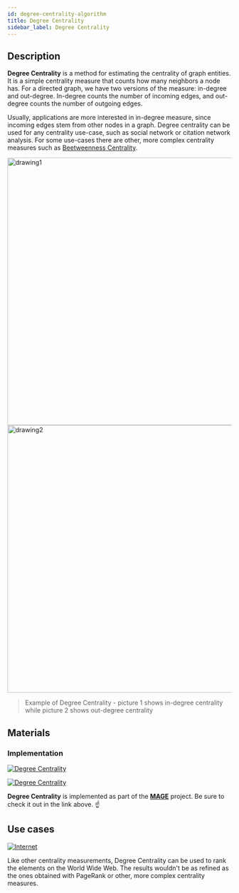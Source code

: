 ```yaml
---
id: degree-centrality-algorithm
title: Degree Centrality
sidebar_label: Degree Centrality
---
```


## Description

**Degree Centrality** is a method for estimating the centrality of graph 
entities.
It is a simple centrality measure that counts how many neighbors a node has. 
For a directed graph, we have two versions of the measure: in-degree and 
out-degree.
In-degree counts the number of incoming edges, and out-degree counts the number
of outgoing edges.

Usually, applications are more interested in in-degree measure, since incoming
edges stem from other nodes in a graph. Degree centrality can be used for any
centrality use-case, such as social network or citation network analysis.
For some use-cases there are other, more complex centrality measures such as
[Beetweenness Centrality](https://memgraph.com/docs/mage/algorithms/traditional-graph-analytics/betweenness-centrality-algorithm).

<img src="https://i.imgur.com/hHJkvWw.png" alt="drawing1" width="600"/>
<img src="https://i.imgur.com/kbX3FKZ.png" alt="drawing2" width="600"/>


> Example of Degree Centrality - picture 1 shows in-degree centrality while 
> picture 2 shows out-degree centrality
## Materials

### Implementation

[![Degree
Centrality](https://img.shields.io/badge/Degree_Centrality-Implementation-FB6E00?style=for-the-badge&logo=github&logoColor=white)](https://github.com/memgraph/mage/blob/main/cpp/degree_centrality_module/algorithm/degree_centrality_module.cpp)

[![Degree
Centrality](https://img.shields.io/badge/Degree_Centrality-Documentation-FCC624?style=for-the-badge&logo=cplusplus&logoColor=white)](/mage/query-modules/cpp/degree-centrality)

**Degree Centrality** is implemented as part of the
[**MAGE**](https://github.com/memgraph/mage) project. Be sure to check it out in
the link above. :point_up:

## Use cases

[![Internet](https://img.shields.io/badge/Internet-Application-8A477F?style=for-the-badge)](/use-cases/telecommunication.md)

Like other centrality measurements, Degree Centrality can be used to rank the
elements on the World Wide Web. The results wouldn't be as refined as the ones
obtained with PageRank or other, more complex centrality measures.
